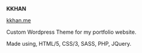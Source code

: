 
**KKHAN**

[kkhan.me](kkhan.me)

Custom Wordpress Theme for my portfolio website. 

Made using, HTML/5, CSS/3, SASS, PHP, JQuery.
